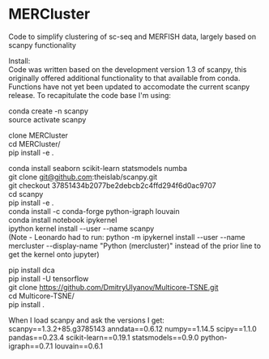 # MERCluster

Code to simplify clustering of sc-seq and MERFISH data, largely based on scanpy functionality


Install:  
Code was written based on the development version 1.3 of scanpy, this originally offered additional functionality to that available from conda. Functions have not yet been updated to accomodate the current scanpy release. To recapitulate the code base I'm using:

conda create -n scanpy  
source activate scanpy  

clone MERCluster  
cd MERCluster/  
pip install -e .  
  
conda install seaborn scikit-learn statsmodels numba  
git clone git@github.com:theislab/scanpy.git  
git checkout 37851434b2077be2debcb2c4ffd294f6d0ac9707  
cd scanpy  
pip install -e .  
conda install -c conda-forge python-igraph louvain  
conda install notebook ipykernel  
ipython kernel install --user --name scanpy   
(Note - Leonardo had to run: python -m ipykernel install --user --name mercluster --display-name "Python (mercluster)" instead of the prior line to get the kernel onto jupyter)

pip install dca  
pip install -U tensorflow  
git clone https://github.com/DmitryUlyanov/Multicore-TSNE.git  
cd Multicore-TSNE/  
pip install .  
  

When I load scanpy and ask the versions I get:  
scanpy==1.3.2+85.g3785143 anndata==0.6.12 numpy==1.14.5 scipy==1.1.0 pandas==0.23.4 scikit-learn==0.19.1 statsmodels==0.9.0 python-igraph==0.7.1 louvain==0.6.1 
